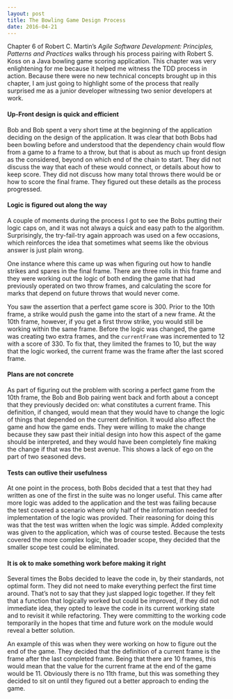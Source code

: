 ```yaml
---
layout: post
title: The Bowling Game Design Process
date: 2016-04-21
---
```


Chapter 6 of Robert C. Martin’s *Agile Software Development: Principles, Patterns and Practices* walks through his process pairing with Robert S. Koss on a Java bowling game scoring application. This chapter was very enlightening for me because it helped me witness the TDD process in action. Because there were no new technical concepts brought up in this chapter, I am just going to highlight some of the process that really surprised me as a junior developer witnessing two senior developers at work. 

#### Up-Front design is quick and efficient

Bob and Bob spent a very short time at the beginning of the application deciding on the design of the application. It was clear that both Bobs had been bowling before and understood that the dependency chain would flow from a game to a frame to a throw, but that is about as much up front design as the considered, beyond on which end of the chain to start. They did not discuss the way that each of these would connect, or details about how to keep score. They did not discuss how many total throws there would be or how to score the final frame. They figured out these details as the process progressed. 

#### Logic is figured out along the way

A couple of moments during the process I got to see the Bobs putting their logic caps on, and it was not always a quick and easy path to the algorithm. Surprisingly, the try-fail-try again approach was used on a few occasions, which reinforces the idea that sometimes what seems like the obvious answer is just plain wrong. 

One instance where this came up was when figuring out how to handle strikes and spares in the final frame. There are three rolls in this frame and they were working out the logic of both ending the game that had previously operated on two throw frames, and calculating the score for marks that depend on future throws that would never come. 

You saw the assertion that a perfect game score is 300. Prior to the 10th frame, a strike would push the game into the start of a new frame. At the 10th frame, however, if you get a first throw strike, you would still be working within the same frame. Before the logic was changed, the game was creating two extra frames, and the `currentFrame` was incremented to 12 with a score of 330. To fix that, they limited the frames to 10, but the way that the logic worked, the current frame was the frame after the last scored frame. 

#### Plans are not concrete
As part of figuring out the problem with scoring a perfect game from the 10th frame, the Bob and Bob pairing went back and forth about a concept that they previously decided on: what constitutes a current frame. This definition, if changed, would mean that they would have to change the logic of things that depended on the current definition. It would also affect the game and how the game ends. They were willing to make the change because they saw past their initial design into how this aspect of the game should be interpreted, and they would have been completely fine making the change if that was the best avenue. This shows a lack of ego on the part of two seasoned devs. 

#### Tests can outlive their usefulness

At one point in the process, both Bobs decided that a test that they had written as one of the first in the suite was no longer useful. This came after more logic was added to the application and the test was failing because the test covered a scenario where only half of the information needed for implementation of the logic was provided. Their reasoning for doing this was that the test was written when the logic was simple. Added complexity was given to the application, which was of course tested. Because the tests covered the more complex logic, the broader scope, they decided that the smaller scope test could be eliminated. 

#### It is ok to make something work before making it right

Several times the Bobs decided to leave the code in, by their standards, not optimal form. They did not need to make everything perfect the first time around. That’s not to say that they just slapped logic together. If they felt that a function that logically worked but could be improved, if they did not immediate idea, they opted to leave the code in its current working state and to revisit it while refactoring. They were committing to the working code temporarily in the hopes that time and future work on the module would reveal a better solution. 

An example of this was when they were working on how to figure out the end of the game. They decided that the definition of a current frame is the frame after the last completed frame. Being that there are 10 frames, this would mean that the value for the current frame at the end of the game would be 11. Obviously there is no 11th frame, but this was something they decided to sit on until they figured out a better approach to ending the game.